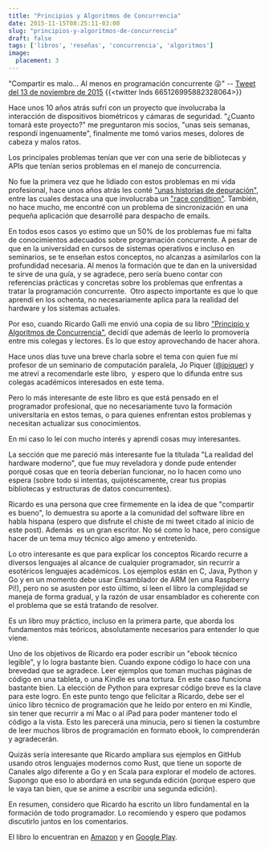```yaml
---
title: "Principios y Algoritmos de Concurrencia"
date: 2015-11-15T08:25:11-03:00
slug: "principios-y-algoritmos-de-concurrencia"
draft: false
tags: ['libros', 'reseñas', 'concurrencia', 'algoritmos']
image:
  placement: 3
---
```


"Compartir es malo\... Al menos en programación concurrente 😜" \--
[Tweet del 13 de noviembre de 2015](//twitter.com/lnds/status/665126995882328064)
{{<twitter lnds 665126995882328064>}}

Hace unos 10 años atrás sufrí con un proyecto que involucraba la
interacción de dispositivos biométricos y cámaras de seguridad.
"¿Cuanto tomará este proyecto?" me preguntaron mis socios, "unas seis
semanas, respondí ingenuamente", finalmente me tomó varios meses,
dolores de cabeza y malos ratos.

Los principales problemas tenían que ver con una serie de bibliotecas y
APIs que tenían serios problemas en el manejo de concurrencia.

No fue la primera vez que he lidiado con estos problemas en mi vida
profesional, hace unos años atrás les conté 
["unas historias de depuración"](/blog/lnds/2010/08/21/historias-de-depuracion),
entre las cuales destaca una que involucraba un 
["race condition"](//es.wikipedia.org/wiki/Condici%C3%B3n_de_carrera).
También, no hace mucho, me encontré con un problema de sincronización
en una pequeña aplicación que desarrollé para despacho de
emails. 

En todos esos casos yo estimo que un 50% de los problemas fue mi falta
de conocimientos adecuados sobre programación concurrente. A pesar de
que en la universidad en cursos de sistemas operativos e incluso en
seminarios, se te enseñan estos conceptos, no alcanzas a asimilarlos con
la profundidad necesaria. Al menos la formación que te dan en la
universidad te sirve de una guía, y se agradece, pero sería bueno contar
con referencias prácticas y concretas sobre los problemas que enfrentas
a tratar la programación
concurrente. 
Otro aspecto importante es que lo que aprendí en los ochenta, no
necesariamente aplica para la realidad del hardware y los sistemas
actuales.

Por eso, cuando Ricardo Galli me envió una copia de su libro
["Principio y Algoritmos de Concurrencia"](http://amzn.to/20V5Jqb),
decidí que además de leerlo lo promovería entre mis colegas y lectores.
Es lo que estoy aprovechando de hacer ahora.

Hace unos días tuve una breve charla sobre el tema con quien fue mi
profesor de un seminario de computación paralela, Jo Piquer
([\@jpiquer](//twitter.com/jpiquer)) y me atreví a recomendarle este
libro,  y espero que lo difunda entre sus colegas académicos interesados
en este tema.

Pero lo más interesante de este libro es que está pensado en el
programador profesional, que no necesariamente tuvo la formación
universitaria en estos temas, o para quienes enfrentan estos problemas y
necesitan actualizar sus conocimientos.

En mi caso lo leí con mucho interés y aprendí cosas muy interesantes.

La sección que me pareció más interesante fue la titulada "La realidad
del hardware moderno", que fue muy reveladora y donde pude entender
porqué cosas que en teoría deberían funcionar, no lo hacen como uno
espera (sobre todo si intentas, quijotéscamente, crear tus propias
bibliotecas y estructuras de datos concurrentes).

Ricardo es una persona que cree firmemente en la idea de que
"compartir es bueno", lo demuestra su aporte a la
comunidad del software libre en habla hispana (espero que disfrute el
chiste de mi tweet citado al inicio de este post). Además  es un gran
escritor. No sé como lo hace, pero consigue hacer de un tema muy técnico
algo ameno y entretenido.

Lo otro interesante es que para explicar los conceptos Ricardo recurre a
diversos lenguajes al alcance de cualquier programador, sin recurrir a
esotéricos lenguajes académicos. Los ejemplos están en C, Java, Python y
Go y en un momento debe usar Ensamblador de ARM (en una Raspberry Pi!),
pero no se asusten por esto último, si leen el libro la complejidad se
maneja de forma gradual, y la razón de usar ensamblador es coherente con
el problema que se está tratando de resolver.

Es un libro muy práctico, incluso en la primera parte, que aborda los
fundamentos más teóricos, absolutamente necesarios para entender lo que
viene.

Uno de los objetivos de Ricardo era poder escribir un "ebook técnico
legible", y lo logra bastante bien. Cuando expone código lo hace con
una brevedad que se agradece. Leer ejemplos que toman muchas páginas de
código en una tableta, o una Kindle es una tortura. En este caso
funciona bastante bien. La elección de Python para expresar código breve
es la clave para este logro. En este punto tengo que felicitar a
Ricardo, debe ser el único libro técnico de programación que he leído
por entero en mi Kindle, sin tener que recurrir a mi Mac o al iPad para
poder mantener todo el código a la vista. Esto les parecerá una minucia,
pero si tienen la costumbre de leer muchos libros de programación en
formato ebook, lo comprenderán y agradecerán.

Quizás sería interesante que Ricardo ampliara sus ejemplos en GitHub
usando otros lenguajes modernos como Rust, que tiene un soporte de
Canales algo diferente a Go y en Scala para explorar el modelo de
actores. Supongo que eso lo abordará en una segunda edición (porque
espero que le vaya tan bien, que se anime a escribir una segunda
edición).

En resumen, considero que Ricardo ha escrito un libro fundamental en la
formación de todo programador. Lo recomiendo y espero que podamos
discutirlo juntos en los comentarios.

El libro lo encuentran en [Amazon](//amzn.to/20V5Jqb) y en [Google
Play](//play.google.com/store/books/details?id=cLXfCQAAQBAJ).
